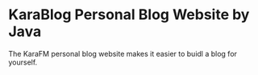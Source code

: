 # KaraBlog Personal Blog Website by Java

The KaraFM personal blog website makes it easier to buidl a blog for yourself.
